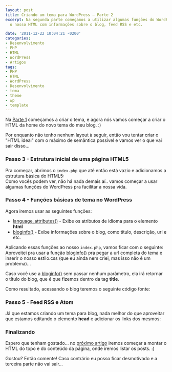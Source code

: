 ```yaml
---
layout: post
title: Criando um tema para WordPress – Parte 2
excerpt: Na segunda parte começamos a utilizar algumas funções do WordPress para alimentar
  o nosso HTML com informações sobre o blog, feed RSS e etc.

date: '2011-12-22 10:04:21 -0200'
categories:
- Desenvolvimento
- PHP
- HTML
- WordPress
- Artigos
tags:
- PHP
- HTML
- WordPress
- Desenvolvimento
- tema
- theme
- wp
- template
---
```

Na <a href="/criando-um-tema-para-wordpress" target="_blank">Parte 1</a> começamos a criar o tema, e agora nós vamos começar a criar o HTML da home do novo tema do meu blog. :)

Por enquanto não tenho nenhum layout à seguir, então vou tentar criar o "HTML ideal" com o máximo de semântica possível e vamos ver o que vai sair disso...

<h3>Passo 3 - Estrutura inicial de uma página HTML5</h3>
Pra começar, abrimos o <code>index.php</code> que até então está vazio e adicionamos a estrutura básica do HTML5:

<div data-gist-id="1507375" data-gist-show-loading="false"></div>
Como vocês podem ver, não há nada demais aí.. vamos começar a usar algumas funções do WordPress pra facilitar a nossa vida.

<h3>Passo 4 - Funções básicas de tema no WordPress</h3>
Agora iremos usar as seguintes funções:

<ul>
<li><a href="http://codex.wordpress.org/Function_Reference/language_attributes" target="_blank">language_attributes()</a> - Exibe os atributos de idioma para o elemento <strong>html</strong></li>
<li><a href="http://codex.wordpress.org/Function_Reference/bloginfo" target="_blank">bloginfo()</a> - Exibe informações sobre o blog, como título, descrição, url e etc.</li>
</ul>
Aplicando essas funções ao nosso <code>index.php</code>, vamos ficar com o seguinte:

<div data-gist-id="1507389" data-gist-show-loading="false"></div>
Aproveitei pra usar a função <a href="http://codex.wordpress.org/Function_Reference/bloginfo" target="_blank">bloginfo()</a> pra pegar a url completa do tema e inserir o nosso estilo.css (que eu ainda nem criei, mas isso não é um problema)...

Caso você use a <a href="http://codex.wordpress.org/Function_Reference/bloginfo" target="_blank">bloginfo()</a> sem passar nenhum parâmetro, ela irá retornar o título do blog, que é que fizemos dentro da tag <strong>title</strong>.

Como resultado, acessando o blog teremos o seguinte código fonte:

<div data-gist-id="1507401" data-gist-show-loading="false"></div>
<h3>Passo 5 - Feed RSS e Atom</h3>
Já que estamos criando um tema para blog, nada melhor do que aproveitar que estamos editando o elemento <strong>head</strong> e adicionar os links dos mesmos:

<div data-gist-id="1507445" data-gist-show-loading="false"></div>
<h3>Finalizando</h3>
Espero que tenham gostado... no <a href="/criando-um-tema-para-wordpress-parte-3" title="Criando um tema para WordPress – Parte 3" target="_blank">próximo artigo</a> iremos começar a montar o HTML do topo e do conteúdo da página, onde iremos listar os posts. :)

Gostou? Então comente! Caso contrário eu posso ficar desmotivado e a terceira parte não vai sair...

